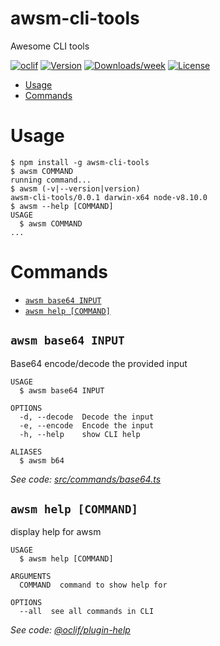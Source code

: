awsm-cli-tools
========

Awesome CLI tools

[![oclif](https://img.shields.io/badge/cli-oclif-brightgreen.svg)](https://oclif.io)
[![Version](https://img.shields.io/npm/v/awsm-cli-tools.svg)](https://npmjs.org/package/awsm-cli-tools)
[![Downloads/week](https://img.shields.io/npm/dw/awsm-cli-tools.svg)](https://npmjs.org/package/awsm-cli-tools)
[![License](https://img.shields.io/npm/l/awsm-cli-tools.svg)](https://github.com/awsmio/cli-tools/blob/master/package.json)

<!-- toc -->
* [Usage](#usage)
* [Commands](#commands)
<!-- tocstop -->
# Usage
<!-- usage -->
```sh-session
$ npm install -g awsm-cli-tools
$ awsm COMMAND
running command...
$ awsm (-v|--version|version)
awsm-cli-tools/0.0.1 darwin-x64 node-v8.10.0
$ awsm --help [COMMAND]
USAGE
  $ awsm COMMAND
...
```
<!-- usagestop -->
# Commands
<!-- commands -->
* [`awsm base64 INPUT`](#awsm-base64-input)
* [`awsm help [COMMAND]`](#awsm-help-command)

## `awsm base64 INPUT`

Base64 encode/decode the provided input

```
USAGE
  $ awsm base64 INPUT

OPTIONS
  -d, --decode  Decode the input
  -e, --encode  Encode the input
  -h, --help    show CLI help

ALIASES
  $ awsm b64
```

_See code: [src/commands/base64.ts](https://github.com/awsmio/awsm-cli/blob/v0.0.1/src/commands/base64.ts)_

## `awsm help [COMMAND]`

display help for awsm

```
USAGE
  $ awsm help [COMMAND]

ARGUMENTS
  COMMAND  command to show help for

OPTIONS
  --all  see all commands in CLI
```

_See code: [@oclif/plugin-help](https://github.com/oclif/plugin-help/blob/v3.0.1/src/commands/help.ts)_
<!-- commandsstop -->
